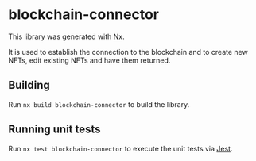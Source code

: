 # blockchain-connector

This library was generated with [Nx](https://nx.dev).

It is used to establish the connection to the blockchain and to create new NFTs, edit existing NFTs and have them returned.

## Building

Run `nx build blockchain-connector` to build the library.

## Running unit tests

Run `nx test blockchain-connector` to execute the unit tests via [Jest](https://jestjs.io).
